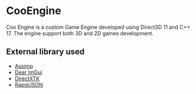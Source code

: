 # CooEngine

Coo Engine is a custom Game Engine developed using Direct3D 11 and C++ 17. 
The engine support both 3D and 2D games development. 

External library used
---------------------
- [Assimp](https://github.com/assimp/assimp)
- [Dear ImGui](https://github.com/ocornut/imgui)
- [DirectXTK](https://github.com/microsoft/DirectXTK)
- [RapidJSON](https://rapidjson.org/)
